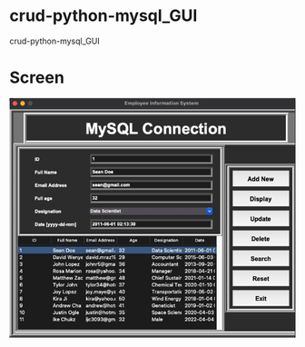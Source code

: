 # crud-python-mysql_GUI
crud-python-mysql_GUI

# Screen
![Screenshot](https://github.com/ijc3093/crud-python-mysql_GUI/blob/master/images/Screen.png)
